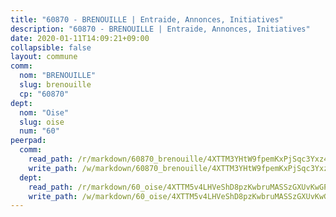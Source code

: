 ```yaml
---
title: "60870 - BRENOUILLE | Entraide, Annonces, Initiatives"
description: "60870 - BRENOUILLE | Entraide, Annonces, Initiatives"
date: 2020-01-11T14:09:21+09:00
collapsible: false
layout: commune
comm:
  nom: "BRENOUILLE"
  slug: brenouille
  cp: "60870"
dept:
  nom: "Oise"
  slug: oise
  num: "60"
peerpad:
  comm:
    read_path: /r/markdown/60870_brenouille/4XTTM3YHtW9fpemKxPjSqc3Yxz47axCNRqr5FbyPDmcFDFDgN
    write_path: /w/markdown/60870_brenouille/4XTTM3YHtW9fpemKxPjSqc3Yxz47axCNRqr5FbyPDmcFDFDgN-K3TgU6N7BX9GGB3AYtcZicoAmL8TkYvwE6NgCdPV1zypNoKNyDoXuzvqWfaRhZsiFVz5X1oDVzLsv3y6sGoK5zpyQBF4v3RJuEHzvEzDMfSJhRcZULhDuw3TGKJEqvNe62bgiBpe
  dept:
    read_path: /r/markdown/60_oise/4XTTM5v4LHVeShD8pzKwbruMASSzGXUvKwGPyPNR6Aq6aruGY
    write_path: /w/markdown/60_oise/4XTTM5v4LHVeShD8pzKwbruMASSzGXUvKwGPyPNR6Aq6aruGY-K3TgTfEPmBuMGxs3WizC7aafmuSUvuvwsE7nM986pS4fEczEhokrfL1mXNtU722XatpEcDhfhLf5xd24JkCKBD4DcQHeF5CYjEkAVzDN3PuQerZfYGZ5zy2XFcJNh2Z1pYjLoQTn
---
```


